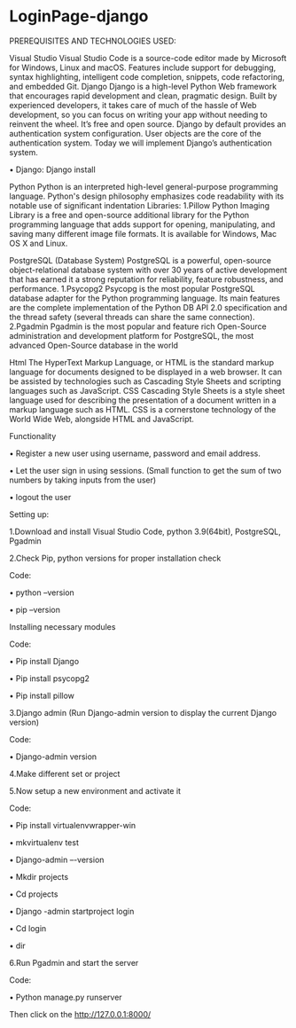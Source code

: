 # LoginPage-django
PREREQUISITES AND TECHNOLOGIES USED:

Visual Studio
Visual Studio Code is a source-code editor made by Microsoft for Windows, Linux and macOS. Features include support for debugging, syntax highlighting, intelligent code completion, snippets, code refactoring, and embedded Git.
Django
Django is a high-level Python Web framework that encourages rapid development and clean, pragmatic design. Built by experienced developers, it takes care of much of the hassle of Web development, so you can focus on writing your app without needing to reinvent the wheel. It’s free and open source.
Django by default provides an authentication system configuration. User objects are the core of the authentication system. Today we will implement Django’s authentication system.
 
•	Django: Django install

Python
Python is an interpreted high-level general-purpose programming language. Python's design philosophy emphasizes code readability with its notable use of significant indentation
Libraries:
1.Pillow
Python Imaging Library is a free and open-source additional library for the Python programming language that adds support for opening, manipulating, and saving many different image file formats. It is available for Windows, Mac OS X and Linux.

PostgreSQL (Database System)
PostgreSQL is a powerful, open-source object-relational database system with over 30 years of active development that has earned it a strong reputation for reliability, feature robustness, and performance.
1.Psycopg2
Psycopg is the most popular PostgreSQL database adapter for the Python programming language. Its main features are the complete implementation of the Python DB API 2.0 specification and the thread safety (several threads can share the same connection).
2.Pgadmin
Pgadmin is the most popular and feature rich Open-Source administration and development platform for PostgreSQL, the most advanced Open-Source database in the world

Html
The HyperText Markup Language, or HTML is the standard markup language for documents designed to be displayed in a web browser. It can be assisted by technologies such as Cascading Style Sheets and scripting languages such as JavaScript.
CSS
Cascading Style Sheets is a style sheet language used for describing the presentation of a document written in a markup language such as HTML. CSS is a cornerstone technology of the World Wide Web, alongside HTML and JavaScript.

Functionality 

•	Register a new user using username, password and email address.

•	Let the user sign in using sessions. (Small function to get the sum of two numbers by taking inputs from the user) 

•	logout the user

Setting up:

1.Download and install Visual Studio Code, python 3.9(64bit), PostgreSQL, Pgadmin 

2.Check Pip, python versions for proper installation check

Code:

•	python –version

•	pip –version

Installing necessary modules

Code:

•	Pip install Django

•	Pip install psycopg2

•	Pip install pillow

3.Django admin (Run Django-admin version to display the current Django version)

Code:

•	Django-admin version

4.Make different set or project 

5.Now setup a new environment and activate it

Code:

•	Pip install virtualenvwrapper-win

•	mkvirtualenv test

•	Django-admin –-version

•	Mkdir projects

•	Cd projects

•	Django -admin startproject login

•	Cd login

•	dir

6.Run Pgadmin and start the server

Code:

•	Python manage.py runserver

Then click on the http://127.0.0.1:8000/ 

